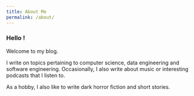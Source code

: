 ```yaml
---
title: About Me
permalink: /about/
---
```

### Hello !

Welcome to my blog.

I write on topics pertaining to computer science, data engineering and software engineering. Occasionally, I also write 
about music or interesting podcasts that I listen to.

As a hobby, I also like to write dark horror fiction and short stories.
